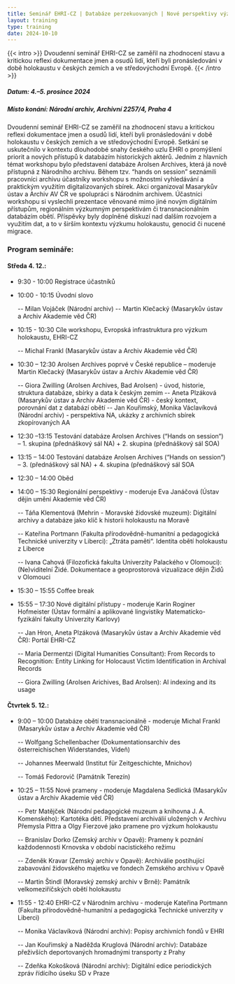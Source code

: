 ```yaml
---
title: Seminář EHRI-CZ | Databáze perzekuovaných | Nové perspektivy výzkumu, vzdělávání a připomínání holokaustu
layout: training
type: training
date: 2024-10-10
---
```


{{< intro >}}
Dvoudenní seminář EHRI-CZ se zaměřil na zhodnocení stavu a kritickou reflexi dokumentace jmen a osudů lidí, kteří byli pronásledováni v době holokaustu v českých zemích a ve středovýchodní Evropě.
{{< /intro >}}

##### Datum: 4.–5. prosince 2024
##### Místo konání: Národní archiv, Archivní 2257/4, Praha 4
Dvoudenní seminář EHRI-CZ se zaměřil na zhodnocení stavu a kritickou reflexi dokumentace jmen a osudů lidí, kteří byli pronásledováni v době holokaustu v českých zemích a ve středovýchodní Evropě. Setkání se uskutečnilo v kontextu dlouhodobé snahy českého uzlu EHRI o promýšlení priorit a nových přístupů k databázím historických aktérů. Jedním z hlavních témat workshopu bylo představení databáze Arolsen Archives, která já nově přístupná z Národního archivu. Během tzv. “hands on session” seznámili pracovníci archivu účastníky workshopu s možnostmi vyhledávání a praktickým využitím digitalizovaných sbírek. 
Akci organizoval Masarykův ústav a Archiv AV ČR ve spolupráci s Národním archivem. Účastníci workshopu si vyslechli prezentace věnované mimo jiné novým digitálním přístupům, regionálním výzkumným perspektivám či transnacionálním databázím obětí. Příspěvky byly doplněné diskuzí nad dalším rozvojem a využitím dat, a to v širším kontextu výzkumu holokaustu, genocid či nucené migrace.



### Program semináře:

#### Středa 4. 12.:

- 9:30 - 10:00 Registrace účastníků
- 10:00 - 10:15 Úvodní slovo

  -- Milan Vojáček (Národní archiv)
  -- Martin Klečacký (Masarykův ústav a Archiv Akademie věd ČR)
   
- 10:15 - 10:30 Cíle workshopu, Evropská infrastruktura pro výzkum holokaustu, EHRI-CZ

    -- Michal Frankl (Masarykův ústav a Archiv Akademie věd ČR)
  
- 10:30 – 12:30 Arolsen Archives poprvé v České republice – moderuje Martin Klečacký (Masarykův ústav a Archiv Akademie věd ČR)

  -- Giora Zwilling (Arolsen Archives, Bad Arolsen) - úvod, historie, struktura databáze, sbírky a data k českým zemím
  -- Aneta Plzáková (Masarykův ústav a Archiv Akademie věd ČR) - český kontext, porovnání dat z databází obětí
  -- Jan Kouřimský, Monika Václavíková (Národní archiv) - perspektiva NA, ukázky z archivních sbírek zkopírovaných AA
 
- 12:30 –13:15 Testování databáze Arolsen Archives (“Hands on session“) – 1. skupina (přednáškový sál NA) + 2. skupina (přednáškový sál SOA)

- 13:15 – 14:00 Testování databáze Arolsen Archives (“Hands on session“) – 3. (přednáškový sál NA) + 4. skupina (přednáškový sál SOA
  
- 12:30 – 14:00 Oběd
  
- 14:00 – 15:30 Regionální perspektivy - moderuje Eva Janáčová (Ústav dějin umění Akademie věd ČR)
  
  -- Táňa Klementová (Mehrin - Moravské židovské muzeum): Digitální archivy a databáze jako klíč k historii holokaustu na Moravě
  
  -- Kateřina Portmann (Fakulta přírodovědně-humanitní a pedagogická Technické univerzity v Liberci): „Ztráta paměti“. Identita obětí holokaustu z Liberce
  
  -- Ivana Cahová (Filozofická fakulta Univerzity Palackého v Olomouci): (Ne)viditelní Židé. Dokumentace a geoprostorová vizualizace dějin Židů v Olomouci
  
- 15:30 – 15:55 Coffee break
  
- 15:55 – 17:30 Nové digitální přístupy - moderuje Karin Roginer Hofmeister (Ústav formální a aplikované lingvistiky Matematicko-fyzikální fakulty Univerzity Karlovy)
    
    -- Jan Hron, Aneta Plzáková (Masarykův ústav a Archiv Akademie věd ČR): Portál EHRI-CZ
    
    -- Maria Dermentzi (Digital Humanities Consultant): From Records to Recognition: Entity Linking for Holocaust Victim Identification in Archival Records
    
    -- Giora Zwilling (Arolsen Arichives, Bad Arolsen): Al indexing and its usage

#### Čtvrtek 5. 12.:

- 9:00 – 10:00 Databáze obětí transnacionálně - moderuje Michal Frankl (Masarykův ústav a Archiv Akademie věd ČR)
    
    -- Wolfgang Schellenbacher (Dokumentationsarchiv des österreichischen Widerstandes, Vídeň)
    
    -- Johannes Meerwald (Institut für Zeitgeschichte, Mnichov)
    
    -- Tomáš Fedorovič (Památník Terezín)
  
- 10:25 – 11:55 Nové prameny - moderuje Magdalena Sedlická (Masarykův ústav a Archiv Akademie věd ČR)
    
    -- Petr Matějček (Národní pedagogické muzeum a knihovna J. A. Komenského): Kartotéka dětí. Představení archiválií uložených v Archivu Přemysla Pittra a Olgy Fierzové jako pramene pro výzkum holokaustu
    
    -- Branislav Dorko (Zemský archiv v Opavě): Prameny k poznání každodennosti Krnovska v období nacistického režimu
    
    -- Zdeněk Kravar (Zemský archiv v Opavě): Archiválie postihující zabavování židovského majetku ve fondech Zemského archivu v Opavě
    
    -- Martin Štindl (Moravský zemský archiv v Brně): Památník velkomeziříčských obětí holokaustu
  
- 11:55 - 12:40 EHRI-CZ v Národním archivu - moderuje Kateřina Portmann (Fakulta přírodovědně-humanitní a pedagogická Technické univerzity v Liberci)
    
    -- Monika Václavíková (Národní archiv): Popisy archivních fondů v EHRI
    
    -- Jan Kouřimský a Naděžda Kruglová (Národní archiv): Databáze přeživších deportovaných hromadnými transporty z Prahy
    
    -- Zdeňka Kokošková (Národní archiv): Digitální edice periodických zpráv řídícího úseku SD v Praze
